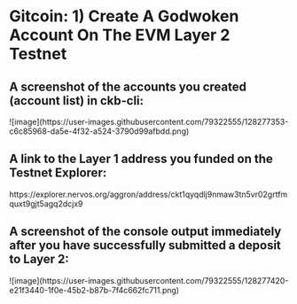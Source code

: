 <h1>Gitcoin: 1) Create A Godwoken Account On The EVM Layer 2 Testnet</h1>

<h2>A screenshot of the accounts you created (account list) in ckb-cli:</h2>
![image](https://user-images.githubusercontent.com/79322555/128277353-c6c85968-da5e-4f32-a524-3790d99afbdd.png)

<h2>A link to the Layer 1 address you funded on the Testnet Explorer:</h2>
https://explorer.nervos.org/aggron/address/ckt1qyqdlj9nmaw3tn5vr02grtfmquxt9gjt5agq2dcjx9

<h2>A screenshot of the console output immediately after you have successfully submitted a deposit to Layer 2:</h2>
![image](https://user-images.githubusercontent.com/79322555/128277420-e21f3440-1f0e-45b2-b87b-7f4c662fc711.png)

